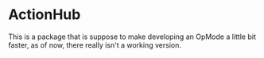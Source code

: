 # ActionHub

This is a package that is suppose to make developing an OpMode a little bit faster, as of now, there really isn't a working version.